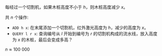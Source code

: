 每经过一个切割机，如果木桩高度不小于 $h$，则木桩高度减少 $x$。

共 $n$ 个操作:

*   `ADD h x`: 在末尾添加一个切割机，红外激光高度为 $h$，减少的高度为 $x$。
*   `QUERY l r x`: 查询编号从 $l$ 开始到编号为 $r$ 的切割机构成的流水线，放入高度为 $x$ 的木桩，最后会变成多高？

$n \approx 100\ 000$

